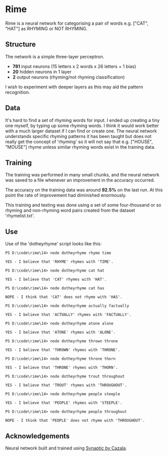 # Rime
Rime is a neural network for categorising a pair of words e.g. ["CAT", "HAT"] as RHYMING or NOT RHYMING.

## Structure
The network is a simple three-layer perceptron.
* **781** input neurons (15 letters x 2 words x 26 letters + 1 bias)
* **20** hidden neurons in 1 layer
* **2** output neurons (rhyming/not rhyming classification)

I wish to experiment with deeper layers as this may aid the pattern recognition.

## Data
It's hard to find a set of rhyming words for input. I ended up creating a tiny one myself, by typing up some rhyming words. I think it would work better with a much larger dataset if I can find or create one. The neural network understands specific rhyming patterns it has been taught but does not really get the concept of 'rhyming' so it will not say that e.g. ["HOUSE", "MOUSE"] rhyme unless similar rhyming words exist in the training data.

## Training
The training was performed in many small chunks, and the neural network was saved to a file whenever an improvement in the accuracy occurred.

The accuracy on the training data was around **92.5%** on the last run. At this point the rate of improvement had diminished enormously.

This training and testing was done using a set of some four-thousand or so rhyming and non-rhyming word pairs created from the dataset 'rhymelist.txt'.

## Use
Use of the 'dotheyrhyme' script looks like this:

```
PS D:\code\rime\14> node dotheyrhyme rhyme time

YES - I believe that 'RHYME' rhymes with 'TIME'.

PS D:\code\rime\14> node dotheyrhyme cat hat

YES - I believe that 'CAT' rhymes with 'HAT'.

PS D:\code\rime\14> node dotheyrhyme cat has

NOPE - I think that 'CAT' does not rhyme with 'HAS'.

PS D:\code\rime\14> node dotheyrhyme actually factually

YES - I believe that 'ACTUALLY' rhymes with 'FACTUALLY'.

PS D:\code\rime\14> node dotheyrhyme atone alone

YES - I believe that 'ATONE' rhymes with 'ALONE'.

PS D:\code\rime\14> node dotheyrhyme thrown throne

YES - I believe that 'THROWN' rhymes with 'THRONE'.

PS D:\code\rime\14> node dotheyrhyme throne thorn

YES - I believe that 'THRONE' rhymes with 'THORN'.

PS D:\code\rime\14> node dotheyrhyme trout throughout

YES - I believe that 'TROUT' rhymes with 'THROUGHOUT'.

PS D:\code\rime\14> node dotheyrhyme people steeple

YES - I believe that 'PEOPLE' rhymes with 'STEEPLE'.

PS D:\code\rime\14> node dotheyrhyme people throughout

NOPE - I think that 'PEOPLE' does not rhyme with 'THROUGHOUT'.
```

## Acknowledgements
Neural network built and trained using [Synaptic by Cazala](https://github.com/cazala/synaptic).